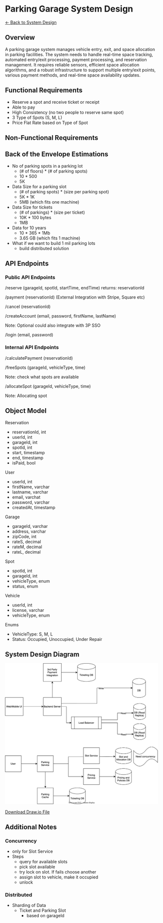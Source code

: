 # Parking Garage System Design

[← Back to System Design](../system-design.md)

## Overview

A parking garage system manages vehicle entry, exit, and space allocation in parking facilities. The system needs to handle real-time space tracking, automated entry/exit processing, payment processing, and reservation management. It requires reliable sensors, efficient space allocation algorithms, and a robust infrastructure to support multiple entry/exit points, various payment methods, and real-time space availability updates.

## Functional Requirements

* Reserve a spot and receive ticket or receipt
* Able to pay
* High Consistency (no two people to reserve same spot)
* 3 Type of Spots (S, M, L)
* Price Flat Rate based on Type of Spot

## Non-Functional Requirements

## Back of the Envelope Estimations

* No of parking spots in a parking lot
  * (# of floors) * (# of parking spots)
  * 10 * 500
  * 5K
* Data Size for a parking slot
  * (# of parking spots) * (size per parking spot)
  * 5K * 1K
  * 5MB (which fits one machine)
* Data Size for tickets
  * (# of parkings) * (size per ticket)
  * 10K * 100 bytes
  * 1MB
* Data for 10 years
  * 10 * 365 * 1Mb
  * 3.65 GB (which fits 1 machine)
* What if we want to build 1 mil parking lots
  * build distributed solution

## API Endpoints

### Public API Endpoints

/reserve (garageId, spotId, startTime, endTime)
returns: reservationId

/payment (reservationId)
(External Integration with Stripe, Square etc)

/cancel (reservationId)

/createAccount (email, password, firstName, lastName)

Note: Optional could also integrate with 3P SSO

/login (email, password)

### Internal API Endpoints

/calculatePayment (reservationId)

/freeSpots (garageId, vehicleType, time)

Note: check what spots are available

/allocateSpot (garageId, vehicleType, time)

Note: Allocating spot

## Object Model

Reservation

* reservationId, int
* userId, int
* garageId, int
* spotId, int
* start, timestamp
* end, timestamp
* isPaid, bool

User

* userId, int
* firstName, varchar
* lastname, varchar
* email, varchat
* password, varchar
* createdAt, timestamp

Garage

* garageId, varchar
* address, varchar
* zipCode, int
* rateS, decimal
* rateM, decimal
* rateL, decimal

Spot

* spotId, int
* garageId, int
* vehicleType, enum
* status, enum

Vehicle

* userId, int
* license, varchar
* vehicleType, enum

Enums

* VehicleType: S, M, L
* Status: Occupied, Unoccupied, Under Repair

## System Design Diagram

![Parking Garage System Design](parking-garage.svg)

[Download Draw.io File](parking-garage.drawio)

## Additional Notes

### Concurrency

* only for Slot Service
* Steps
  * query for available slots
  * pick slot available
  * try lock on slot. If fails choose another
  * assign slot to vehicle, make it occupied
  * unlock

### Distributed

* Sharding of Data
  * Ticket and Parking Slot
    * based on garageId
